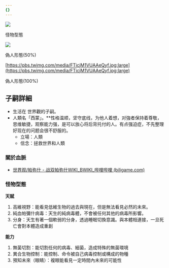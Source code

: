 ```yaml
---
{}
---
```

[![](https://i.pinimg.com/564x/fe/0b/69/fe0b698659435166b5e870d17ab2a078.jpg)](https://i.pinimg.com/564x/fe/0b/69/fe0b698659435166b5e870d17ab2a078.jpg)

怪物型態

[![](https://i.pinimg.com/564x/5b/92/ff/5b92ffdfc00ddc090fca44b3bdf7a7c0.jpg)](https://i.pinimg.com/564x/5b/92/ff/5b92ffdfc00ddc090fca44b3bdf7a7c0.jpg)

偽人形態(50%)

[https://pbs.twimg.com/media/FTicjM1VUAAeQyf.jpg:large](https://pbs.twimg.com/media/FTicjM1VUAAeQyf.jpg:large)

偽人形態(100%)

## 子嗣詳細

- 生活在 世界觀的子嗣。
- 人類名「西蒙」。**性格温顺，坚守底线，为他人着想，对強者保持着尊敬，思维敏捷，观察能力强，是可以放心将后背托付的人。有点强迫症，不先整理好现在的问题会很不舒服的。
    - 立場：人類
    - 信念：拯救世界和人類

### 關於血脈

- [世界观/帕弥什 - 战双帕弥什WIKI_BWIKI_哔哩哔哩 (biligame.com)](https://wiki.biligame.com/zspms/%E4%B8%96%E7%95%8C%E8%A7%82/%E5%B8%95%E5%BC%A5%E4%BB%80)

### **怪物型態**

**天賦**

1. 高維視野：能看見低維生物的過去與現在，但是無法看見必然的未來。
2. 純血帕彌什病毒：天生的純病毒體，不會被任何其他的病毒所影響。
3. 分身：天生有著一個軟弱的分身，透過睡眠切換意識。與本體相連接，一旦死亡會對本體造成重創

**能力**

1. 無菌切割：能切割任何的病毒、細菌，造成特殊的無菌環境
2. 異合生物控制：能控制、命令被自己病毒控制或構成的物種
3. 預知未來（眼睛）：複眼能看見一定時間內未來的可能性